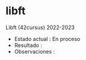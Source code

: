 # libft
Libft (42cursus) 2022-2023

- Estado actual : En proceso
- Resultado     : 
- Observaciones : 
